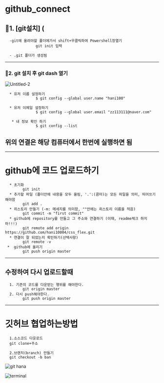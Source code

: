# github_connect


## 🍩1.  [git설치] (
      
      -git에 올려야할 폴더에가서 shift+우클릭하여 Powershell창열기 
                  git init 입력
                  
      - .git 폴더가 생성됨
 -----------------------      
      

### 🍩2. git 설치 후 git dash 열기

![Untitled-2](https://user-images.githubusercontent.com/129706997/235418164-47cb9d57-709d-480d-8fc3-584a4654d036.png)

      * 유저 이름 설정하기 
                  $ git config --global user.name "hani100"

      * 유저 이메일 설정하기
                  $ git config --global user.email "zz113111@naver.com"

       * 내 정보 확인 하기
                  $ git config --list
                  
## 위의 연결은 해당 컴퓨터에서 한번에 실행하면 됨
----------------------

# github에 코드 업로드하기
      * 초기화
            git init
      * 추가할 파일 (폴더안에 내용을 모두 올림, '.':(콤마)는 모든 파일을 의미, 띄어쓰기 해야함  
            git add . 
      * 히스토리 만들기 (-m: 메세지를 의미함, ""안에는 히스토리 이름을 적음)
            git commit -m "first commit"
      * github에 repository를 만들고 그 주소와 연결하기 (이때, readme체크 하지 마!!!)
            git remote add origin https://github.com/hani10004/css_flex.git
      * 연결이 잘 되었는지 확인하기(선택사항)
            git remote -v
     *  github에 올리기
            git push origin master
----------------------
## 수정하여 다시 업로드할때
      1. 기존의 코드를 다운받는 행위를 해야한다.
            git origin master 
      2. 다시 push해야한다.
            git push origin master
----------------------
# 깃허브 협업하는방법
      1.소스코드 다운로드
      git clone+주소
      
      2.브랜치(branch) 만들기
      git checkout -b ban
      

![git hana](https://github.com/hani10004/github_connect/assets/129706997/e89ac673-e04d-47db-8ab7-a5e4678fb836)

![terminal](https://github.com/hani10004/github_connect/assets/129706997/b0f85b66-a073-4335-833c-39bc2ba22856)

